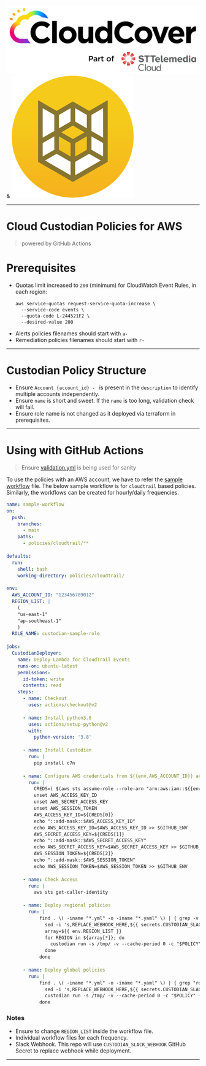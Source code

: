 ![cloudcover-part-of-sttc-color-dark-logo.png](.img/cloudcover-part-of-sttc-color-dark-logo.png) & ![cloudcustodian-logo.png](.img/cloudcustodian-logo.png)

---

# Cloud Custodian Policies for AWS
> powered by GitHub Actions

# Prerequisites
* Quotas limit increased to `200` (minimum) for CloudWatch Event Rules, in each region:
  ```shell
  aws service-quotas request-service-quota-increase \
    --service-code events \
    --quota-code L-244521F2 \
    --desired-value 200
  ```
* Alerts policies filenames should start with `a-`
* Remediation policies filenames should start with `r-`

---

# Custodian Policy Structure
* Ensure `Account {account_id} - ` is present in the `description` to identify multiple accounts independently.
* Ensure `name` is short and sweet. If the `name` is too long, validation check will fail.
* Ensure role name is not changed as it deployed via terraform in prerequisites.

---

# Using with GitHub Actions
> Ensure [validation.yml](.github/workflows/validation.yml) is being used for sanity

To use the policies with an AWS account, we have to refer the [sample workflow](.github/sample-workflow.yml) file.
The below sample workflow is for `cloudtrail` based policies. Similarly, the workflows can be created for hourly/daily frequencies.

```yaml
name: sample-workflow
on:
  push:
    branches:
      - main
    paths:
      - policies/cloudtrail/**

defaults:
  run:
    shell: bash
    working-directory: policies/cloudtrail/

env:
  AWS_ACCOUNT_ID: "123456789012"
  REGION_LIST: |
    (
    "us-east-1"
    "ap-southeast-1"
    )
  ROLE_NAME: custodian-sample-role

jobs:
  CustodianDeployer:
    name: Deploy Lambda for CloudTrail Events
    runs-on: ubuntu-latest
    permissions:
      id-token: write
      contents: read
    steps:
      - name: Checkout
        uses: actions/checkout@v2

      - name: Install python3.8
        uses: actions/setup-python@v2
        with:
          python-version: '3.8'

      - name: Install Custodian
        run: |
          pip install c7n

      - name: Configure AWS credentials from ${{env.AWS_ACCOUNT_ID}} account
        run: |
          CREDS=( $(aws sts assume-role --role-arn "arn:aws:iam::${{env.AWS_ACCOUNT_ID}}:role/${{env.ROLE_NAME}}" --role-session-name "${{env.ROLE_NAME}}" --query 'Credentials.[AccessKeyId,SecretAccessKey,SessionToken]' --duration-seconds 5400 --output text) )
          unset AWS_ACCESS_KEY_ID
          unset AWS_SECRET_ACCESS_KEY
          unset AWS_SESSION_TOKEN
          AWS_ACCESS_KEY_ID=${CREDS[0]}
          echo "::add-mask::$AWS_ACCESS_KEY_ID"
          echo AWS_ACCESS_KEY_ID=$AWS_ACCESS_KEY_ID >> $GITHUB_ENV    
          AWS_SECRET_ACCESS_KEY=${CREDS[1]}
          echo "::add-mask::$AWS_SECRET_ACCESS_KEY"
          echo AWS_SECRET_ACCESS_KEY=$AWS_SECRET_ACCESS_KEY >> $GITHUB_ENV
          AWS_SESSION_TOKEN=${CREDS[2]}
          echo "::add-mask::$AWS_SESSION_TOKEN"
          echo AWS_SESSION_TOKEN=$AWS_SESSION_TOKEN >> $GITHUB_ENV

      - name: Check Access
        run: |
          aws sts get-caller-identity

      - name: Deploy regional policies
        run: |
            find . \( -iname "*.yml" -o -iname "*.yaml" \) | { grep -v "route53\|cloudfront\|iam\|s3" || true; } | while read POLICY; do
              sed -i 's,REPLACE_WEBHOOK_HERE,${{ secrets.CUSTODIAN_SLACK_WEBHOOK }},g' "$POLICY"
              array=${{ env.REGION_LIST }}
              for REGION in ${array[*]}; do
                custodian run -s /tmp/ -v --cache-period 0 -c "$POLICY" --region "$REGION"
              done
            done

      - name: Deploy global policies
        run: |
            find . \( -iname "*.yml" -o -iname "*.yaml" \) | { grep "route53\|cloudfront\|iam\|s3" || true; } | while read POLICY; do
              sed -i 's,REPLACE_WEBHOOK_HERE,${{ secrets.CUSTODIAN_SLACK_WEBHOOK }},g' "$POLICY"
              custodian run -s /tmp/ -v --cache-period 0 -c "$POLICY" --region us-east-1
            done
```

### Notes
* Ensure to change `REGION_LIST` inside the workflow file.
* Individual workflow files for each frequency.
* Slack Webhook. This repo will use `CUSTODIAN_SLACK_WEBHOOK` GitHub Secret to replace webhook while deployment.

---

